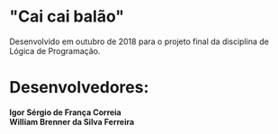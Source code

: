 # "Cai cai balão"

Desenvolvido em outubro de 2018 para o projeto final da disciplina de Lógica de Programação.

# Desenvolvedores:

**Igor Sérgio de França Correia** <br>
**William Brenner da Silva Ferreira** <br>
